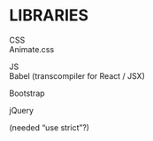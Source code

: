# LIBRARIES  
  
CSS  
Animate.css  
 <link  
    rel="stylesheet"  
    href="https://cdnjs.cloudflare.com/ajax/libs/animate.css/4.1.1/animate.min.css"  
  />  
  
<link href="https://cdnjs.cloudflare.com/ajax/libs/animate.css/3.2.0/animate.css" rel="stylesheet">  
  
JS  
Babel (transcompiler for React / JSX)  
<script src="https://cdnjs.cloudflare.com/ajax/libs/babel-standalone/6.18.1/babel.min.js"></script>  
Bootstrap  
<link rel="stylesheet" href="https://maxcdn.bootstrapcdn.com/bootstrap/3.3.7/css/bootstrap.min.css" integrity="sha384-BVYiiSIFeK1dGmJRAkycuHAHRg32OmUcww7on3RYdg4Va+PmSTsz/K68vbdEjh4u" crossorigin="anonymous"/>  
  
<link href="https://cdnjs.cloudflare.com/ajax/libs/twitter-bootstrap/3.3.7/css/bootstrap.css" rel="stylesheet">  
  
jQuery  
<script src="https://ajax.googleapis.com/ajax/libs/jquery/3.6.3/jquery.min.js"></script>  
  
(needed “use strict”?)  
  
<script src="https://ajax.googleapis.com/ajax/libs/jquery/3.6.3/jquery.min.js">”use strict”</script>  
  
<script src="https://code.jquery.com/jquery-3.6.0.min.js" type="text/javascript" defer></script>  
  
  

